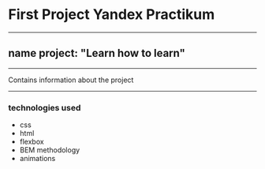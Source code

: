 
# **First Project Yandex Practikum**
____
## **name project: "Learn how to learn"**
____
Contains information about the project
____
### technologies used
- css
- html
- flexbox
- BEM methodology
- animations


